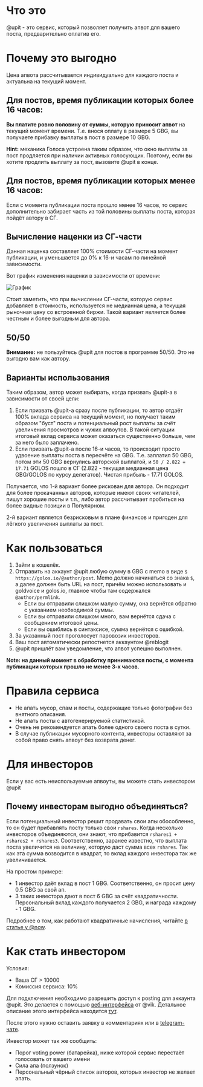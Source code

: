 # Что это

@upit - это сервис, который позволяет получить апвот для вашего поста, предварительно оплатив его.

# Почему это выгодно

Цена апвота рассчитывается индивидуально для каждого поста и актуальна на текущий момент.

## Для постов, время публикации которых более 16 часов:

 **Вы платите ровно половину от суммы, которую приносит апвот** на текущий момент времени. Т.е. внося оплату в размере 5 GBG, вы получаете прибавку выплаты в пост в размере 10 GBG.

**Hint:** механика Голоса устроена таким образом, что окно выплаты за пост продляется при наличии активных голосующих. Поэтому, если вы хотите продлить выплату за пост, вызовите @upit в конце.

## Для постов, время публикации которых менее 16 часов:

Если с момента публикации поста прошло менее 16 часов, то сервис дополнительно забирает часть из той половины выплаты поста, которая пойдёт автору в СГ.

## Вычисление наценки из СГ-части

Данная наценка составляет 100% стоимости СГ-части на момент публикации, и уменьшается до 0% к 16-и часам по линейной зависимости.

Вот график изменения наценки в зависимости от времени:

![График](https://imgur.com/tescwRT.jpg)

Стоит заметить, что при вычислении СГ-части, которую сервис добавляет в стоимость, используется не медианная цена, а текущая рыночная цену со встроенной биржи. Такой вариант является более честным и более выгодным для автора.

## 50/50

**Внимание:** не пользуйтесь @upit для постов в программе 50/50. Это не выгодно вам как автору.

## Варианты использования

Таким образом, автор может выбирать, когда призвать @upit-а в зависимости от своей цели:

1. Если призвать @upit-а сразу после публикации, то автор отдаёт 100% вклада сервиса на текущий момент, но получает таким образом "буст" поста и потенциальный рост выплаты за счёт увеличения просмотров и чужих апвоутов. В такой ситуации итоговый вклад сервиса может оказаться существенно больше, чем за него было заплачено.
2. Если призвать @upit-а после 16-и часов, то происходит просто удвоение выплаты поста в пересчёте на GBG. Т.е. заплатил 50 GBG, потом эти 50 GBG вернулись авторской выплатой, и `50 / 2.822 = 17.71` GOLOS пошло в СГ (2.822 - текущая медианная цена GBG/GOLOS по курсу делегатов). Чистая прибыль - 17.71 GOLOS.

Получается, что 1-й вариант более рискован для автора. Он подходит для более прокачанных авторов, которые имеют своих читателей, пишут хорошие посты и т.п., либо автор рассчитывает пробиться на более видные позиции в Популярном.

2-й вариант является безрисковым в плане финансов и пригоден для лёгкого увеличения выплаты за пост.

# Как пользоваться

1. Зайти в кошелёк.
2. Отправить на аккаунт @upit любую сумму в GBG с memo в виде `$ https://golos.io/@author/post`. Memo должно начинаться со знака `$`, а далее должен быть URL на пост, причём можно использовать и goldvoice и golos.io, главное чтобы там содержался `@author/permlink`.
   * Если вы отправили слишком малую сумму, она вернётся обратно с указанием необходимой суммы.
   * Если вы отправили слишком много, вам вернётся сдача с сообщением итоговой цены.
   * Если вы ошиблись в синтаксисе, сумма вернётся с ошибкой.
1. За указанный пост проголосует паровозик инвесторов.
2. Ваш пост автоматически репостнется аккаунтом @reblogit
2. @upit пришлёт вам уведомление, что апвот успешно выполнен.

**Note: на данный момент в обработку принимаются посты, с момента публикации которых прошло не менее 3-х часов.**

# Правила сервиса

* Не апать мусор, спам и посты, содержащие только фотографии без внятного описания.
* Не апать посты с автогенерируемой статистикой.
* Очень не рекомендуется апать более одного своего поста в сутки.
* В случае публикации мусорного контента, инвесторы оставляют за собой право снять апвоут без возврата денег.

# Для инвесторов

Если у вас есть неиспользуемые апвоуты, вы можете стать инвестором @upit

## Почему инвесторам выгодно объединяться?

Если потенциальный инвестор решит продавать свои апы обособленно, то он будет прибавлять посту только свои `rshares`. Когда несколько инвесторов объединяются, они знают, что прибавится `rshares1 + rshares2 + rshares3`. Соответственно, заранее известно, что выплата поста увеличится на величину, которую даст сумма всех `rshares`. Так как эта сумма возводится в квадрат, то вклад каждого инвестора так же увеличивается.

На простом примере:

* 1 инвестор даёт вклад в пост 1 GBG. Соответственно, он просит цену 0.5 GBG за свой ап.
* 3 таких инвестора дают в пост 6 GBG за счёт квадратичности. Персональный вклад каждого получается 2 GBG, и награда каждому - 1 GBG.

Подробнее о том, как работают квадратичные начисления, читайте [в статье у @now](https://golos.io/ru--apvot50-50/@now/kak-na-samom-dele-rabotayut-kvadratichnye-nachisleniya-golosa-2kh-50-50).

# Как стать инвестором

Условия:

* Ваша СГ > 10000
* Комиссия сервиса: 10%

Для подключения необходимо разрешить доступ к posting для аккаунта @upit. Это делается с помощью [веб-интерфейса](https://golos.cf/multi/) от @vik.
Детальное описание этого интерфейса находится [тут](https://golos.io/ru--golos/@vik/v-pomosh-soobshestvam-i-razrabotchikam-gui-dlya-propisyvaniya-dopolnitelnogo-doverennogo-posting-klyucha).

После этого нужно оставить заявку в комментариях или в [telegram-чате](https://t.me/golos_upit).

Инвестор может так же сообщить:

* Порог voting power (батарейка), ниже которой сервис перестаёт голосовать от вашего имени
* Сила апа (ползунок)
* Персональный чёрный список авторов, которых инвестор не желает апать.